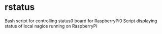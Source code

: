 # rstatus

Bash script for controlling status0 board for RaspberryPi0
Script displaying status of local nagios running on RaspberryPi